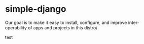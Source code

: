simple-django
=============

Our goal is to make it easy to install, configure, and improve inter-operability of apps and projects in this distro/

test

